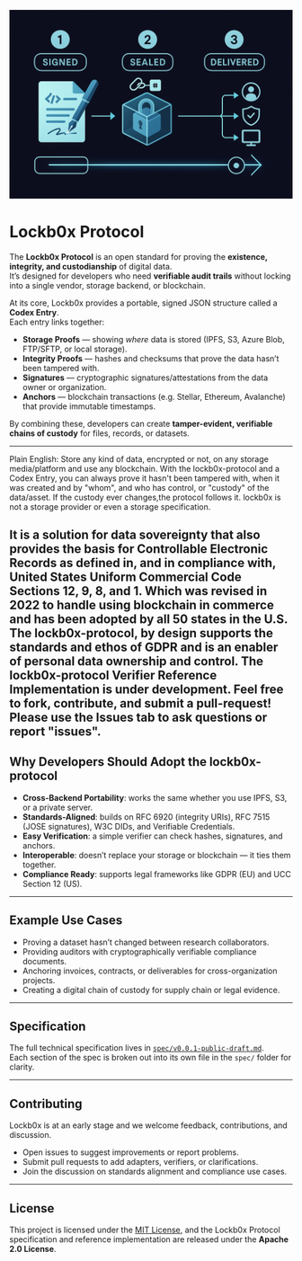 
![Lockb0x Protocol](signed-sealed-delivered.png)

# Lockb0x Protocol

The **Lockb0x Protocol** is an open standard for proving the **existence, integrity, and custodianship** of digital data.  
It’s designed for developers who need **verifiable audit trails** without locking into a single vendor, storage backend, or blockchain.

At its core, Lockb0x provides a portable, signed JSON structure called a **Codex Entry**.  
Each entry links together:

- **Storage Proofs** — showing *where* data is stored (IPFS, S3, Azure Blob, FTP/SFTP, or local storage).  
- **Integrity Proofs** — hashes and checksums that prove the data hasn’t been tampered with.  
- **Signatures** — cryptographic signatures/attestations from the data owner or organization.  
- **Anchors** — blockchain transactions (e.g. Stellar, Ethereum, Avalanche) that provide immutable timestamps.  

By combining these, developers can create **tamper-evident, verifiable chains of custody** for files, records, or datasets.

---
Plain English: Store any kind of data, encrypted or not, on any storage media/platform and use any blockchain. With the lockb0x-protocol and a Codex Entry, you can always prove it hasn't been tampered with, when it was created and by "whom", and who has control, or "custody" of the data/asset. If the custody ever changes,the protocol follows it. lockb0x is not a storage provider or even a storage specification. 

It is a solution for data sovereignty that also provides the basis for Controllable Electronic Records as defined in, and in compliance with, United States Uniform Commercial Code Sections 12, 9, 8, and 1. Which was revised in 2022 to handle using blockchain in commerce and has been adopted by all 50 states in the U.S. 
The lockb0x-protocol, by design supports the standards and ethos of GDPR and is an enabler of personal data ownership and control. 
The lockb0x-protocol Verifier Reference Implementation is under development. 
Feel free to fork, contribute, and submit a pull-request! 
Please use the Issues tab to ask questions or report "issues". 
---

## Why Developers Should Adopt the lockb0x-protocol

- **Cross-Backend Portability**: works the same whether you use IPFS, S3, or a private server.  
- **Standards-Aligned**: builds on RFC 6920 (integrity URIs), RFC 7515 (JOSE signatures), W3C DIDs, and Verifiable Credentials.  
- **Easy Verification**: a simple verifier can check hashes, signatures, and anchors.  
- **Interoperable**: doesn’t replace your storage or blockchain — it ties them together.  
- **Compliance Ready**: supports legal frameworks like GDPR (EU) and UCC Section 12 (US).  

---

## Example Use Cases

- Proving a dataset hasn’t changed between research collaborators.  
- Providing auditors with cryptographically verifiable compliance documents.  
- Anchoring invoices, contracts, or deliverables for cross-organization projects.  
- Creating a digital chain of custody for supply chain or legal evidence.  

---

## Specification

The full technical specification lives in [`spec/v0.0.1-public-draft.md`](spec/v0.0.1-public-draft.md).  
Each section of the spec is broken out into its own file in the `spec/` folder for clarity.  

---

## Contributing

Lockb0x is at an early stage and we welcome feedback, contributions, and discussion.  
- Open issues to suggest improvements or report problems.  
- Submit pull requests to add adapters, verifiers, or clarifications.  
- Join the discussion on standards alignment and compliance use cases.  

---

## License

This project is licensed under the [MIT License](LICENSE), and the Lockb0x Protocol specification and reference implementation are released under the **Apache 2.0 License**.
